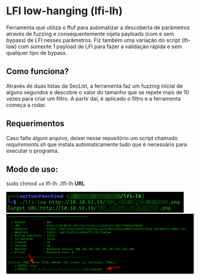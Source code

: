 # LFI low-hanging (lfi-lh)
Ferramenta que utiliza o ffuf para automatizar a descoberta de parâmetros através de fuzzing e consequentemente injeta payloads (com e sem bypass) de LFI nesses parâmetros.
Fiz também uma variação do script (lfi-low) com somente 1 payload de LFI para fazer a validação rápida e sem qualquer tipo de bypass.

## Como funciona?
Através de duas listas da SecList, a ferramenta faz um fuzzing inicial de alguns segundos e descobre o valor do tamanho que se repete mais de 10 vezes para criar um filtro.
A partir daí, é aplicado o filtro e a ferramenta começa a rodar.

## Requerimentos
Caso falte algum arquivo, deixei nesse repositório um script chamado *requirements.sh* que instala automaticamente tudo que é necessário para executar o programa.

## Modo de uso:
sudo chmod +x lfi-lh
./lfi-lh **URL**

![alt text](img1.png)
![alt text](img2.png)
